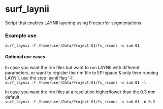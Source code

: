 # surf_laynii
Script that enables LAYNII layering using Freesurfer segmentations

### Example use

`surf_laynii -f /home/user/Data/Project-01/fs_recons -s sub-01`

#### Optional use cases
In case you want the rim files but want to run LAYNII with different parameters, or want to register the rim file to EPI space & only then running LAYNII, use the stop laynii flag '-l'. <br>
`surf_laynii -f /home/user/Data/Project-01/fs_recons -s sub-01 -l`

In case you want the rim files at a resolution higher/lower than the 0.3 mm default. <br>
`surf_laynii -f /home/user/Data/Project-01/fs_recons -s sub-01 -n 0.2`